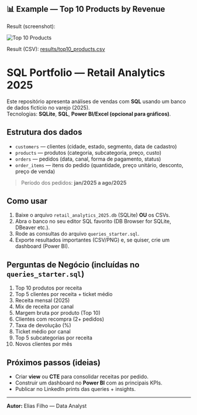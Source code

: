 
## 📊 Example — Top 10 Products by Revenue

Result (screenshot):

![Top 10 Products](results/print.png)

Result (CSV): [results/top10_products.csv](results/top10_products.csv)

# SQL Portfolio — Retail Analytics 2025

Este repositório apresenta análises de vendas com **SQL** usando um banco de dados fictício no varejo (2025).  
Tecnologias: **SQLite**, **SQL**, **Power BI/Excel (opcional para gráficos)**.

## Estrutura dos dados
- `customers` — clientes (cidade, estado, segmento, data de cadastro)
- `products` — produtos (categoria, subcategoria, preço, custo)
- `orders` — pedidos (data, canal, forma de pagamento, status)
- `order_items` — itens do pedido (quantidade, preço unitário, desconto, preço de venda)

> Período dos pedidos: **jan/2025 a ago/2025**

## Como usar
1. Baixe o arquivo `retail_analytics_2025.db` (SQLite) **OU** os CSVs.
2. Abra o banco no seu editor SQL favorito (DB Browser for SQLite, DBeaver etc.).
3. Rode as consultas do arquivo `queries_starter.sql`.
4. Exporte resultados importantes (CSV/PNG) e, se quiser, crie um dashboard (Power BI).

## Perguntas de Negócio (incluídas no `queries_starter.sql`)
1. Top 10 produtos por receita  
2. Top 5 clientes por receita + ticket médio  
3. Receita mensal (2025)  
4. Mix de receita por canal  
5. Margem bruta por produto (Top 10)  
6. Clientes com recompra (2+ pedidos)  
7. Taxa de devolução (%)  
8. Ticket médio por canal  
9. Top 5 subcategorias por receita  
10. Novos clientes por mês  

## Próximos passos (ideias)
- Criar **view** ou **CTE** para consolidar receitas por pedido.
- Construir um dashboard no **Power BI** com as principais KPIs.
- Publicar no LinkedIn prints das queries + insights.

---

**Autor:** Elias Filho — Data Analyst  
